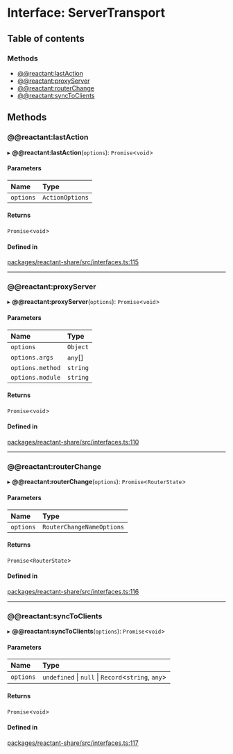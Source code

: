 # Interface: ServerTransport

## Table of contents

### Methods

- [@@reactant:lastAction](ServerTransport.md#@@reactant:lastaction)
- [@@reactant:proxyServer](ServerTransport.md#@@reactant:proxyserver)
- [@@reactant:routerChange](ServerTransport.md#@@reactant:routerchange)
- [@@reactant:syncToClients](ServerTransport.md#@@reactant:synctoclients)

## Methods

### @@reactant:lastAction

▸ **@@reactant:lastAction**(`options`): `Promise`<`void`\>

#### Parameters

| Name | Type |
| :------ | :------ |
| `options` | `ActionOptions` |

#### Returns

`Promise`<`void`\>

#### Defined in

[packages/reactant-share/src/interfaces.ts:115](https://github.com/unadlib/reactant/blob/53894a85/packages/reactant-share/src/interfaces.ts#L115)

___

### @@reactant:proxyServer

▸ **@@reactant:proxyServer**(`options`): `Promise`<`void`\>

#### Parameters

| Name | Type |
| :------ | :------ |
| `options` | `Object` |
| `options.args` | `any`[] |
| `options.method` | `string` |
| `options.module` | `string` |

#### Returns

`Promise`<`void`\>

#### Defined in

[packages/reactant-share/src/interfaces.ts:110](https://github.com/unadlib/reactant/blob/53894a85/packages/reactant-share/src/interfaces.ts#L110)

___

### @@reactant:routerChange

▸ **@@reactant:routerChange**(`options`): `Promise`<`RouterState`\>

#### Parameters

| Name | Type |
| :------ | :------ |
| `options` | `RouterChangeNameOptions` |

#### Returns

`Promise`<`RouterState`\>

#### Defined in

[packages/reactant-share/src/interfaces.ts:116](https://github.com/unadlib/reactant/blob/53894a85/packages/reactant-share/src/interfaces.ts#L116)

___

### @@reactant:syncToClients

▸ **@@reactant:syncToClients**(`options`): `Promise`<`void`\>

#### Parameters

| Name | Type |
| :------ | :------ |
| `options` | `undefined` \| ``null`` \| `Record`<`string`, `any`\> |

#### Returns

`Promise`<`void`\>

#### Defined in

[packages/reactant-share/src/interfaces.ts:117](https://github.com/unadlib/reactant/blob/53894a85/packages/reactant-share/src/interfaces.ts#L117)
